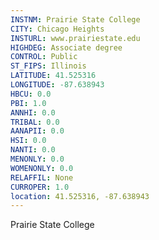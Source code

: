 ```yaml
---
INSTNM: Prairie State College
CITY: Chicago Heights
INSTURL: www.prairiestate.edu
HIGHDEG: Associate degree
CONTROL: Public
ST_FIPS: Illinois
LATITUDE: 41.525316
LONGITUDE: -87.638943
HBCU: 0.0
PBI: 1.0
ANNHI: 0.0
TRIBAL: 0.0
AANAPII: 0.0
HSI: 0.0
NANTI: 0.0
MENONLY: 0.0
WOMENONLY: 0.0
RELAFFIL: None
CURROPER: 1.0
location: 41.525316, -87.638943
---
```

Prairie State College
